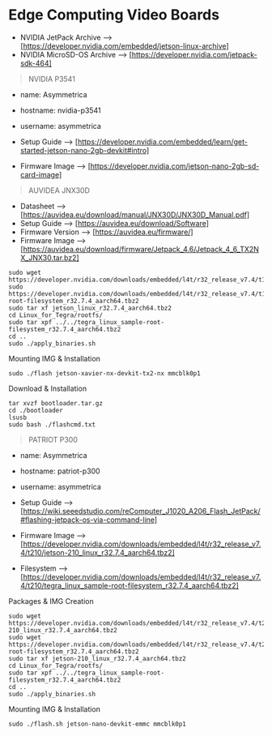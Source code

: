 # Edge Computing Video Boards

- NVIDIA JetPack Archive --> [https://developer.nvidia.com/embedded/jetson-linux-archive]
- NVIDIA MicroSD-OS Archive --> [https://developer.nvidia.com/jetpack-sdk-464]

> NVIDIA P3541

- name: Asymmetrica
- hostname: nvidia-p3541
- username: asymmetrica

- Setup Guide --> [https://developer.nvidia.com/embedded/learn/get-started-jetson-nano-2gb-devkit#intro]
- Firmware Image --> [https://developer.nvidia.com/jetson-nano-2gb-sd-card-image]

> AUVIDEA JNX30D

- Datasheet --> [https://auvidea.eu/download/manual/JNX30D/JNX30D_Manual.pdf]
- Setup Guide --> [https://auvidea.eu/download/Software]
- Firmware Version --> [https://auvidea.eu/firmware/]
- Firmware Image --> [https://auvidea.eu/download/firmware/Jetpack_4.6/Jetpack_4_6_TX2NX_JNX30.tar.bz2]

```
sudo wget https://developer.nvidia.com/downloads/embedded/l4t/r32_release_v7.4/t186/jetson_linux_r32.7.4_aarch64.tbz2
sudo https://developer.nvidia.com/downloads/embedded/l4t/r32_release_v7.4/t186/tegra_linux_sample-root-filesystem_r32.7.4_aarch64.tbz2
sudo tar xf jetson_linux_r32.7.4_aarch64.tbz2
cd Linux_for_Tegra/rootfs/
sudo tar xpf ../../tegra_linux_sample-root-filesystem_r32.7.4_aarch64.tbz2
cd ..
sudo ./apply_binaries.sh
```

Mounting IMG & Installation
```
sudo ./flash jetson-xavier-nx-devkit-tx2-nx mmcblk0p1
```

Download & Installation
```
tar xvzf bootloader.tar.gz
cd ./bootloader
lsusb
sudo bash ./flashcmd.txt
```

>  PATRIOT P300

- name: Asymmetrica
- hostname: patriot-p300
- username: asymmetrica

- Setup Guide --> [https://wiki.seeedstudio.com/reComputer_J1020_A206_Flash_JetPack/#flashing-jetpack-os-via-command-line]
- Firmware Image --> [https://developer.nvidia.com/downloads/embedded/l4t/r32_release_v7.4/t210/jetson-210_linux_r32.7.4_aarch64.tbz2]
- Filesystem --> [https://developer.nvidia.com/downloads/embedded/l4t/r32_release_v7.4/t210/tegra_linux_sample-root-filesystem_r32.7.4_aarch64.tbz2]

Packages & IMG Creation
```
sudo wget https://developer.nvidia.com/downloads/embedded/l4t/r32_release_v7.4/t210/jetson-210_linux_r32.7.4_aarch64.tbz2
sudo wget https://developer.nvidia.com/downloads/embedded/l4t/r32_release_v7.4/t210/tegra_linux_sample-root-filesystem_r32.7.4_aarch64.tbz2
sudo tar xf jetson-210_linux_r32.7.4_aarch64.tbz2
cd Linux_for_Tegra/rootfs/
sudo tar xpf ../../tegra_linux_sample-root-filesystem_r32.7.4_aarch64.tbz2
cd ..
sudo ./apply_binaries.sh
```

Mounting IMG & Installation
```
sudo ./flash.sh jetson-nano-devkit-emmc mmcblk0p1
```